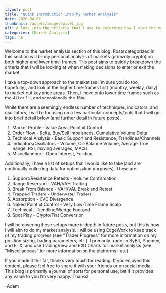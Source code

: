 ```yaml
---
layout: post
title: "Quick Introduction Into My Market Analysis"
date: 2020-04-02
thumbnail: /assets/images/pic01.jpg
alt: A look into the criteria that I use to determine how I view the market
categories: [Market-Analysis]
tags: na
---
```


Welcome to the market analysis section of this blog. Posts categorized in this section will be my personal analysis of markets (primarily crypto) on both higher and lower time-frames. This post aims to quickly breakdown the criteria that I will be looking at when making decisions to enter or exit the market.

I take a top-down approach to the market (as I'm sure you do too, hopefully), and look at the higher time-frames first (monthly, weekly, daily) to market out key price areas. Then, I move onto lower time frames such as the 4H or 1H, and occasionally the 15m.

While there are a seemingly endless number of techniques, indicators, and oscillators, I will be focusing on a few particular concepts/tools that I will go into brief detail below (and further detail in future posts).
1. Market Profile - Value Area, Point of Control
2. Order Flow - Delta, Buy/Sell Imbalances, Cumulative Volume Delta
3. Technical Analysis - Basic Support and Resistance, Trendlines/Channels
4. Indicators/Oscillators - Volume, On-Balance Volume, Average True Range, RSI, moving averages, MACD
5. Miscellaneous - Open Interest, Funding

Additionally, I have a list of setups that I would like to take (and are continually collecting data for optimization purposes). These are:
1. Support/Resistance Retests - Volume Confirmation
2. Range Reversion - VAH/VAH Trading
3. Break From Balance - VAH/VAL Break and Retest
4. Trapped Traders - Underwater Traders
5. Absorption - CVD Divergence
6. Naked Point of Control - Very Low-Time Frame Scalp
7. Technical - Trendline/Wedge Focused
9. Spot Play - Crypto/Fiat Conversion

I will be covering these setups more in depth in future posts, but this is how I will aim to do my market analysis. I will be using EdgeWonk to keep track of my trading progress (see "Trader Progress" for more information on my position sizing, trading parameters, etc.). I primarily trade on ByBit, Phemex, and FTX, and use TradingView and EXO Charts for market analysis (see: "Miscellaneous" for more information on the platforms I use).

If you made it this far, thanks very much for reading. If you enjoyed this content, please feel free to share it with your friends or on social media. This blog is primarily a journal of sorts for personal use, but if it provides any value to you I'm very happy. Thanks!

-Adam
